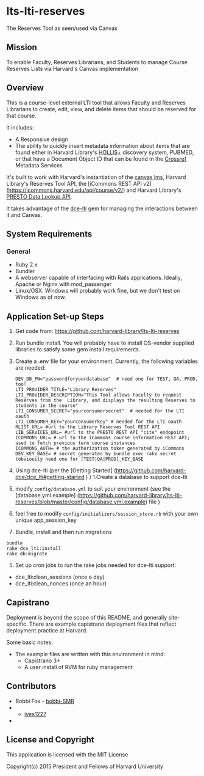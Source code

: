 # lts-lti-reserves

The Reserves Tool as seen/used via Canvas


## Mission
To enable Faculty, Reserves Librarians, and Students to manage Course Reserves Lists via Harvard's Canvas implementation

## Overview

This is a course-level external LTI tool that allows Faculty and Reserves Librarians to create, edit, view, and delete items that should be reserved for that course.

It includes:
  * A Responsive design
  * The ability to quickly insert metadata information about items that are found either in Harvard Library's [HOLLIS+](http://hollis.harvard.edu) discovery system, PUBMED, or that have a Document Object ID that can be found in the [Crossref](http://www.crossref.org) Metadata Services
  
It's built to work with Harvard's instantiation of the [canvas
lms](https://github.com/instructure/canvas-lms), Harvard Library's Reserves Tool API, the [iCommons REST API v2] (https://icommons.harvard.edu/api/course/v2/) and Harvard Library's [PRESTO Data Lookup API](https://wiki.harvard.edu/confluence/display/LibraryStaffDoc/PRESTO+Data+Lookup).

It takes advantage of the [dce-lti](https://github.com/harvard-dce/dce_lti) gem for managing the interactions between it and Canvas.

## System Requirements

### General
* Ruby 2.x 
* Bundler
* A webserver capable of interfacing with Rails applications.  Ideally, Apache or Nginx with mod_passenger
* Linux/OSX.  Windows will probably work fine, but we don't test on Windows as of now.

## Application Set-up Steps

1. Get code from: https://github.com/harvard-library/lts-lti-reserves
2. Run bundle install. You will probably have to install OS-vendor supplied libraries to satisfy some gem install requirements.
3. Create a .env file for your environment.  Currently, the following variables are needed:

   ```
   DEV_DB_PW="passwordforyourdatabase"  # need one for TEST, QA, PROD, too!
   LTI_PROVIDER_TITLE="Library Reserves"
   LTI_PROVIDER_DESCRIPTION="This Tool allows Faculty to request Reserves from the  Library, and displays the resulting Reserves to students in the course"
   LTI_CONSUMER_SECRET="yourconsumersecret"  # needed for the LTI oauth
   LTI_CONSUMER_KEY="yourconsumerkey" # needed for the LTI oauth
   RLIST_URL= #url to the Library Reserves Tool REST API
   LIB_SERVICES_URL= #url to the PRESTO REST API "cite" endopoint
   ICOMMONS_URL= # url to the iCommons course information REST API; used to fetch previous term course instances
   ICOMMONS_AUTH= # the Authorization token generated by iCommons
   DEV_KEY_BASE= # secret generated by bundle exec rake secret (obviously need one for [TEST|QA|PROD]_KEY_BASE
   ```

4. Using dce-lti  (per the [Getting Started] (https://github.com/harvard-dce/dce_lti#getting-started ) )
  1.Create a database to support dce-lti
  2. modify `config/database.yml` to suit your environment (see the [database.yml.example]  (https://github.com/harvard-library/lts-lti-reserves/blob/master/config/database.yml.example) file )
  3. feel free to modify `config/initializers/session_store.rb` with your own unique app_session_key
  4. Bundle, install and then run migrations

    bundle
    rake dce_lti:install
    rake db:migrate
5. Set up cron jobs to run the rake jobs needed for dce-lti support:
  * dce_lti:clean_sessions (once a day)
  * dce_lti:clean_nonces  (once an hour)

## Capistrano

Deployment is beyond the scope of this README, and generally site-specific.  There are example capistrano deployment files that reflect deployment practice at Harvard.

Some basic notes:
* The example files are written with this environment in mind:
  * Capistrano 3+
  * A user install of RVM for ruby management


## Contributors

* Bobbi Fox - [bobbi-SMR](http://github.com/bobbi-SMR)
*  - [ives1227](https://github.com/ives1227)
*  

## License and Copyright
 This application is licensed with the MIT License

Copyright(c) 2015 President and Fellows of Harvard University



  
